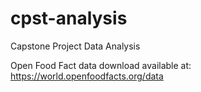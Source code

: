 # cpst-analysis
 Capstone Project Data Analysis

Open Food Fact data download available at: https://world.openfoodfacts.org/data